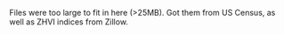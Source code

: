 Files were too large to fit in here (>25MB).
Got them from US Census, as well as ZHVI indices from Zillow.
